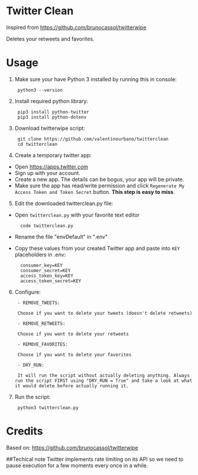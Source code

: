 # Twitter Clean

Inspired from https://github.com/brunocassol/twitterwipe

Deletes your retweets and favorites.

# Usage
1. Make sure your have Python 3 installed by running this in console:

        python3 --version

2. Install required python library:
    
        pip3 install python-twitter
        pip3 install python-dotenv
    
3. Download twitterwipe script:

        git clone https://github.com/valentinourbano/twitterclean
        cd twitterclean
    
4. Create a temporary twitter app:

- Open https://apps.twitter.com
- Sign up with your account.
- Create a new app. The details can be bogus, your app will be private.
- Make sure the app has read/write permission and click `Regenerate My Access Token and Token Secret` button. **This step is easy to miss**.

5. Edit the downloaded twitterclean.py file:

- Open `twitterclean.py` with your favorite text editor

        code twitterclean.py

- Rename the file "envDefault" in ".env"

- Copy these values from your created Twitter app and paste into `KEY` placeholders in .env:

        consumer_key=KEY
        consumer_secret=KEY
        access_token_key=KEY
        access_token_secret=KEY

6. Configure:

        - REMOVE_TWEETS:

        Choose if you want to delete your tweets (doesn't delete retweets)

        - REMOVE_RETWEETS:

        Choose if you want to delete your retweets

        - REMOVE_FAVORITES:

        Choose if you want to delete your favorites

        - DRY_RUN: 

        It will run the script without actually deleting anything. Always run the script FIRST using "DRY_RUN = True" and take a look at what it would delete before actually running it.

7. Run the script:

        python3 twitterclean.py

# Credits
Based on: https://github.com/brunocassol/twitterwipe

##Techical note
Twitter implements rate limiting on its API so we need to pause execution for a few moments every once in a while.
